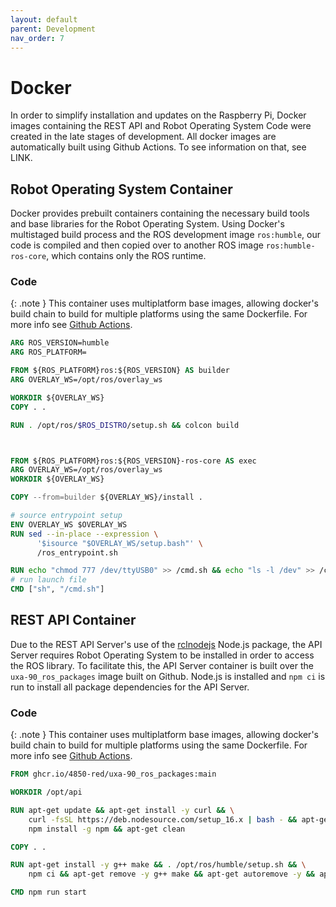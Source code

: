 ```yaml
---
layout: default
parent: Development
nav_order: 7
---
```


# Docker
In order to simplify installation and updates on the Raspberry Pi, Docker images containing the REST API and Robot Operating System Code were created in the late stages of development. All docker images are automatically built using Github Actions. To see information on that, see LINK.

## Robot Operating System Container
Docker provides prebuilt containers containing the necessary build tools and base libraries for the Robot Operating System. Using Docker's multistaged build process and the ROS development image `ros:humble`, our code is compiled and then copied over to another ROS image `ros:humble-ros-core`, which contains only the ROS runtime.
### Code

{: .note }
This container uses multiplatform base images, allowing docker's build chain to build for multiple platforms using the same Dockerfile. For more info see [Github Actions](github-actions#multiplatform-support).

```Dockerfile
ARG ROS_VERSION=humble
ARG ROS_PLATFORM=

FROM ${ROS_PLATFORM}ros:${ROS_VERSION} AS builder
ARG OVERLAY_WS=/opt/ros/overlay_ws

WORKDIR ${OVERLAY_WS}
COPY . .

RUN . /opt/ros/$ROS_DISTRO/setup.sh && colcon build



FROM ${ROS_PLATFORM}ros:${ROS_VERSION}-ros-core AS exec
ARG OVERLAY_WS=/opt/ros/overlay_ws
WORKDIR ${OVERLAY_WS}

COPY --from=builder ${OVERLAY_WS}/install .

# source entrypoint setup
ENV OVERLAY_WS $OVERLAY_WS
RUN sed --in-place --expression \
      '$isource "$OVERLAY_WS/setup.bash"' \
      /ros_entrypoint.sh

RUN echo "chmod 777 /dev/ttyUSB0" >> /cmd.sh && echo "ls -l /dev" >> /cmd.sh && echo "ros2 launch uxa_serial uxa-system-launch.xml" >> /cmd.sh
# run launch file
CMD ["sh", "/cmd.sh"]
```


## REST API Container
Due to the REST API Server's use of the [rclnodejs](https://github.com/RobotWebTools/rclnodejs) Node.js package, the API Server requires Robot Operating System to be installed in order to access the ROS library. To facilitate this, the API Server container is built over the `uxa-90_ros_packages` image built on Github. Node.js is installed and `npm ci` is run to install all package dependencies for the API Server.
### Code

{: .note }
This container uses multiplatform base images, allowing docker's build chain to build for multiple platforms using the same Dockerfile. For more info see [Github Actions](github-actions#multiplatform-support).

```Dockerfile
FROM ghcr.io/4850-red/uxa-90_ros_packages:main

WORKDIR /opt/api

RUN apt-get update && apt-get install -y curl && \
    curl -fsSL https://deb.nodesource.com/setup_16.x | bash - && apt-get install -y nodejs && \
    npm install -g npm && apt-get clean

COPY . .

RUN apt-get install -y g++ make && . /opt/ros/humble/setup.sh && \
    npm ci && apt-get remove -y g++ make && apt-get autoremove -y && apt-get clean

CMD npm run start
```